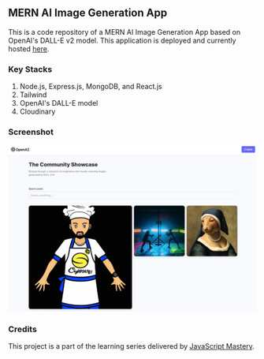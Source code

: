 ## MERN AI Image Generation App
This is a code repository of a MERN AI Image Generation App based on OpenAI's DALL-E v2 model. This application is deployed and currently hosted [here](https://derrick-dalle.netlify.app/).

### Key Stacks
1. Node.js, Express.js, MongoDB, and React.js 
2. Tailwind
3. OpenAI's DALL-E model
4. Cloudinary

### Screenshot
![image](https://github.com/zhenyu92/dall-e-clone/blob/main/screenshot.PNG)

### Credits
This project is a part of the learning series delivered by [JavaScript Mastery](https://github.com/adrianhajdin).
